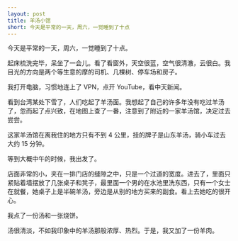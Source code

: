 ```yaml
---
layout: post
title: 羊汤小馆
short: 今天是平常的一天，周六，一觉睡到了十点
---
```


今天是平常的一天，周六，一觉睡到了十点。

起床梳洗完毕，呆坐了一会儿。看了看窗外，天空很蓝，空气很清澈，云很白。我目光的方向是两个等生意的摩的司机、几棵树、停车场和房子。

我打开电脑，习惯地连上了 VPN，点开 YouTube，看中天新闻。

看到台湾某处下雪了，人们吃起了羊汤面。我想起了自己的许多年没有吃过羊汤了，忽而起了点兴致，在地图上查了一番，注意到了附近的一家羊汤馆，决定过去尝尝。

这家羊汤馆在离我住的地方只有不到 4 公里，挂的牌子是山东羊汤，骑小车过去大约 15 分钟。

等到大概中午的时候，我出发了。

店面非常的小，夹在一排门店的缝隙之中，只是一个过道的宽度。进去了，里面只紧贴着墙摆放了几张桌子和凳子，最里面一个男的在水池里洗东西，只有一个女士在就餐，她桌子上是半碗羊汤，旁边是从别的地方买来的副食。看上去她吃的很开心。

我点了一份汤和一张烧饼。

汤很清淡，不如我印象中的羊汤那般浓厚、热烈。于是，我又加了一份羊肉。
